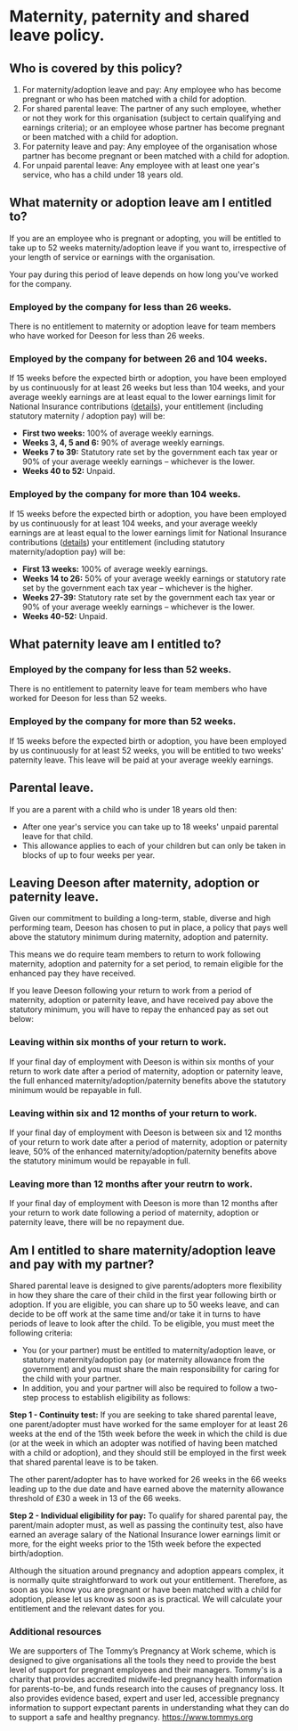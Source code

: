 # Maternity, paternity and shared leave policy.

## Who is covered by this policy?
1. For maternity/adoption leave and pay: Any employee who has become pregnant or who has been matched with a child for adoption.
2. For shared parental leave: The partner of any such employee, whether or not they work for this organisation (subject to certain qualifying and earnings criteria); or an employee whose partner has become pregnant or been matched with a child for adoption.
3. For paternity leave and pay: Any employee of the organisation whose partner has become pregnant or been matched with a child for adoption. 
4. For unpaid parental leave: Any employee with at least one year's service, who has a child under 18 years old.

## What maternity or adoption leave am I entitled to?

If you are an employee who is pregnant or adopting, you will be entitled to take up to 52 weeks maternity/adoption leave if you want to, irrespective of your length of service or earnings with the organisation.

Your pay during this period of leave depends on how long you've worked for the company. 

### Employed by the company for less than 26 weeks.

There is no entitlement to maternity or adoption leave for team members who have worked for Deeson for less than 26 weeks.

### Employed by the company for between 26 and 104 weeks.

If 15 weeks before the expected birth or adoption, you have been employed by us continuously for at least 26 weeks but less than 104 weeks, and your average weekly earnings are at least equal to the lower earnings limit for National Insurance contributions ([details](https://www.gov.uk/government/publications/rates-and-allowances-national-insurance-contributions/rates-and-allowances-national-insurance-contributions)), your entitlement (including statutory maternity / adoption pay) will be:

- **First two weeks:** 100% of average weekly earnings.
- **Weeks 3, 4, 5 and 6:** 90% of average weekly earnings.
- **Weeks 7 to 39:** Statutory rate set by the government each tax year or 90% of your average weekly earnings – whichever is the lower.
- **Weeks 40 to 52:** Unpaid.

### Employed by the company for more than 104 weeks.

If 15 weeks before the expected birth or adoption, you have been employed by us continuously for at least 104 weeks, and your average weekly earnings are at least equal to the lower earnings limit for National Insurance contributions ([details](https://www.gov.uk/government/publications/rates-and-allowances-national-insurance-contributions/rates-and-allowances-national-insurance-contributions)) your entitlement (including statutory maternity/adoption pay) will be:

- **First 13 weeks:** 100% of average weekly earnings.
- **Weeks 14 to 26:** 50% of your average weekly earnings or statutory rate set by the government each tax year – whichever is the higher.  
- **Weeks 27-39:** Statutory rate set by the government each tax year or 90% of your average weekly earnings – whichever is the lower.
- **Weeks 40-52:** Unpaid.

## What paternity leave am I entitled to?

### Employed by the company for less than 52 weeks.

There is no entitlement to paternity leave for team members who have worked for Deeson for less than 52 weeks.

### Employed by the company for more than 52 weeks.

If 15 weeks before the expected birth or adoption, you have been employed by us continuously for at least 52 weeks, you will be entitled to two weeks' paternity leave. This leave will be paid at your average weekly earnings.

## Parental leave.

If you are a parent with a child who is under 18 years old then:

- After one year's service you can take up to 18 weeks' unpaid parental leave for that child.
- This allowance applies to each of your children but can only be taken in blocks of up to four weeks per year.

## Leaving Deeson after maternity, adoption or paternity leave.

Given our commitment to building a long-term, stable, diverse and high performing team, Deeson has chosen to put in place, a policy that pays well above the statutory minimum during maternity, adoption and paternity. 

This means we do require team members to return to work following maternity, adoption and paternity for a set period, to remain eligible for the enhanced pay they have received.

If you leave Deeson following your return to work from a period of maternity, adoption or paternity leave, and have received pay above the statutory minimum, you will have to repay the enhanced pay as set out below:

### Leaving within six months of your return to work.

If your final day of employment with Deeson is within six months of your return to work date after a period of maternity, adoption or paternity leave, the full enhanced maternity/adoption/paternity benefits above the statutory minimum would be repayable in full.

### Leaving within six and 12 months of your return to work.

If your final day of employment with Deeson is between six and 12 months of your return to work date after a period of maternity, adoption or paternity leave, 50% of the enhanced maternity/adoption/paternity benefits above the statutory minimum would be repayable in full.

### Leaving more than 12 months after your reutrn to work.

If your final day of employment with Deeson is more than 12 months after your return to work date following a period of maternity, adoption or paternity leave, there will be no repayment due.

## Am I entitled to share maternity/adoption leave and pay with my partner?

Shared parental leave is designed to give parents/adopters more flexibility in how they share the care of their child in the first year following birth or adoption. 
If you are eligible, you can share up to 50 weeks leave, and can decide to be off work at the same time and/or take it in turns to have periods of leave to look after the child. To be eligible, you must meet the following criteria:

- You (or your partner) must be entitled to maternity/adoption leave, or statutory maternity/adoption pay (or maternity allowance from the government) and you must share the main responsibility for caring for the child with your partner. 
- In addition, you and your partner will also be required to follow a two-step process to establish eligibility as follows:

**Step 1 - Continuity test:** If you are seeking to take shared parental leave, one parent/adopter must have worked for the same employer for at least 26 weeks at the end of the 15th week before the week in which the child is due (or at the week in which an adopter was notified of having been matched with a child or adoption), and they should still be employed in the first week that shared parental leave is to be taken.

The other parent/adopter has to have worked for 26 weeks in the 66 weeks leading up to the due date and have earned above the maternity allowance threshold of £30 a week in 13 of the 66 weeks.

**Step 2 - Individual eligibility for pay:** To qualify for shared parental pay, the parent/main adopter must, as well as passing the continuity test, also have earned an average salary of the National Insurance lower earnings limit or more, for the eight weeks prior to the 15th week before the expected birth/adoption.

Although the situation around pregnancy and adoption appears complex, it is normally quite straightforward to work out your entitlement. Therefore, as soon as you know you are pregnant or have been matched with a child for adoption, please let us know as soon as is practical. We will calculate your entitlement and the relevant dates for you.

### Additional resources
We are supporters of The Tommy’s Pregnancy at Work scheme, which is designed to give organisations all the tools they need to provide the best level of support for pregnant employees and their managers. Tommy's is a charity that provides accredited midwife-led pregnancy health information for parents-to-be, and funds research into the causes of pregnancy loss. It also provides evidence based, expert and user led, accessible pregnancy information to support expectant parents in understanding what they can do to support a safe and healthy pregnancy. https://www.tommys.org

